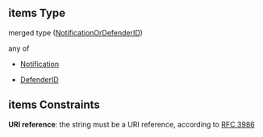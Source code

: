 ## items Type

merged type ([NotificationOrDefenderID](definitions-definitions-notificationchannels-properties-notificationids-notificationordefenderid.md))

any of

*   [Notification](definitions-definitions-notification.md "check type definition")

*   [DefenderID](definitions-definitions-defenderid.md "check type definition")

## items Constraints

**URI reference**: the string must be a URI reference, according to [RFC 3986](https://tools.ietf.org/html/rfc3986 "check the specification")

